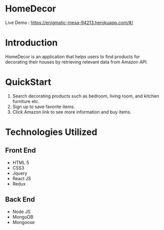 # HomeDecor
 
Live Demo : https://enigmatic-mesa-94213.herokuapp.com/#/

# Introduction

HomeDecor is an application that helps users to find products for decorating their houses by retrieving relevant data from Amazon API.

# QuickStart

1. Search decorating products such as bedroom, living room, and kitchen furniture etc.
2. Sign up to save favorite items.
3. Click Amazon link to see more information and buy items. 

# Technologies Utilized

## Front End

- HTML 5
- CSS3
- Jquery
- React JS
- Redux

## Back End

- Node JS
- MongoDB
- Mongoose
